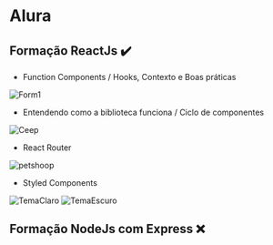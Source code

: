 # Alura
## Formação ReactJs ✔️ 


- Function Components / Hooks, Contexto e Boas práticas

![Form1](https://user-images.githubusercontent.com/38158538/131285323-5ae501f1-ae54-40d6-b17e-bad18c02f624.png)

- Entendendo como a biblioteca funciona / Ciclo de componentes

![Ceep](https://user-images.githubusercontent.com/38158538/131284184-0e1eee1b-6378-4171-9d17-039da1d3716d.png)

- React Router

![petshoop](https://user-images.githubusercontent.com/38158538/131284679-044a2c55-a5bc-47c0-b856-a719b2d6f731.png)

- Styled Components

![TemaClaro](https://user-images.githubusercontent.com/38158538/131275683-834d2818-17ae-4d69-9897-862892adf43c.png)
![TemaEscuro](https://user-images.githubusercontent.com/38158538/131275686-d1574c20-95f7-48e6-953e-a538c03968f9.png)

## Formação NodeJs com Express ❌ 
 

